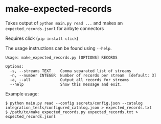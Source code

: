 # make-expected-records
Takes output of `python main.py read ...` and makes an `expected_records.jsonl` for airbyte connectors

Requires click (`pip install click`)

The usage instructions can be found using `--help`.
```
Usage: make_expected_records.py [OPTIONS] RECORDS

Options:
  -s, --streams TEXT    Comma separated list of streams
  -n, --number INTEGER  Number of records per stream  [default: 3]
  -a, --all             Output all records for streams
  --help                Show this message and exit.
```

Example usage:
```
$ python main.py read --config secrets/config.json --catalog integration_tests/configured_catalog.json > expected_records.txt
$ /path/to/make_expected_records.py expected_records.txt > expected_records.jsonl
```
